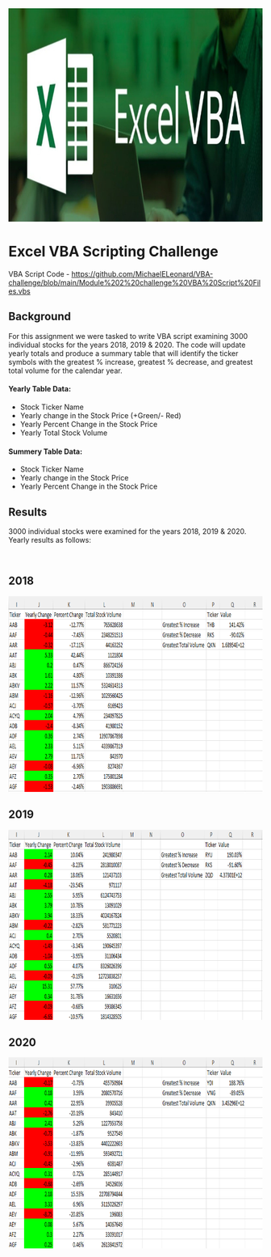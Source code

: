 <img src="Pics/Header.png" width="808" height="422">

# Excel VBA Scripting Challenge
VBA Script Code - https://github.com/MichaelELeonard/VBA-challenge/blob/main/Module%202%20challenge%20VBA%20Script%20Files.vbs

## Background
For this assignment we were tasked to write VBA script examining 3000 individual stocks for the years 2018, 2019 & 2020.  The code will update yearly totals and produce a summary table that will identify the ticker symbols with the greatest % increase, greatest % decrease, and greatest total volume for the calendar year.

#### Yearly Table Data:
* Stock Ticker Name
* Yearly change in the Stock Price (+Green/- Red)
* Yearly Percent Change in the Stock Price
* Yearly Total Stock Volume 

#### Summery Table Data:
* Stock Ticker Name
* Yearly change in the Stock Price
* Yearly Percent Change in the Stock Price 


## Results
3000 individual stocks were examined for the years 2018, 2019 & 2020.  Yearly results as follows:

<br>

## 2018 
<img src="Pics/2018 Results.png" width="844" height="387">

<br>

## 2019
<img src="Pics/2019 Results.png" width="852" height="376">


<br>

## 2020
<img src="Pics/2020 Results.png" width="843" height="378">

